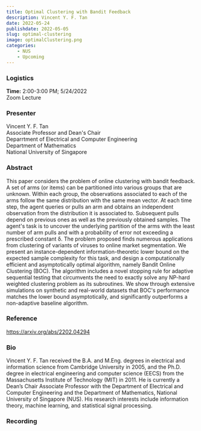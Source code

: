 ```yaml
---
title: Optimal Clustering with Bandit Feedback
description: Vincent Y. F. Tan
date: 2022-05-24
publishdate: 2022-05-05
slug: optimal-clustering
image: optimalClustering.png
categories:
    - NUS
    - Upcoming
---
```


### Logistics
<p>
    <strong> Time:</strong> 2:00-3:00 PM; 5/24/2022<br>
    Zoom Lecture <br>
</p>

### Presenter
<p>
    Vincent Y. F. Tan<br>
    Associate Professor and Dean's Chair<br>
    Deparrtment of Electrical and Computer Engineering<br>
    Department of Mathematics<br>
    National University of Singapore<br>
</p>

### Abstract
<p>
    This paper considers the problem of online clustering with bandit feedback. A set of arms (or items) can be partitioned into various groups that are unknown. Within each group, the observations associated to each of the arms follow the same distribution with the same mean vector. At each time step, the agent queries or pulls an arm and obtains an independent observation from the distribution it is associated to. Subsequent pulls depend on previous ones as well as the previously obtained samples. The agent's task is to uncover the underlying partition of the arms with the least number of arm pulls and with a probability of error not exceeding a prescribed constant δ. The problem proposed finds numerous applications from clustering of variants of viruses to online market segmentation. We present an instance-dependent information-theoretic lower bound on the expected sample complexity for this task, and design a computationally efficient and asymptotically optimal algorithm, namely Bandit Online Clustering (BOC). The algorithm includes a novel stopping rule for adaptive sequential testing that circumvents the need to exactly solve any NP-hard weighted clustering problem as its subroutines. We show through extensive simulations on synthetic and real-world datasets that BOC's performance matches the lower bound asymptotically, and significantly outperforms a non-adaptive baseline algorithm.
</p>

### Reference
<a href="url" target="_blank" rel="noopener noreferrer">https://arxiv.org/abs/2202.04294</a>

### Bio
<p>
    Vincent Y. F. Tan received the B.A. and M.Eng. degrees in electrical and information science from Cambridge University in 2005, and the Ph.D. degree in electrical engineering and computer science (EECS) from the Massachusetts Institute of Technology (MIT) in 2011. He is currently a Dean’s Chair Associate Professor with the Department of Electrical and Computer Engineering and the Department of Mathematics, National University of Singapore (NUS). His research interests include information theory, machine learning, and statistical signal processing.
</p>

### Recording